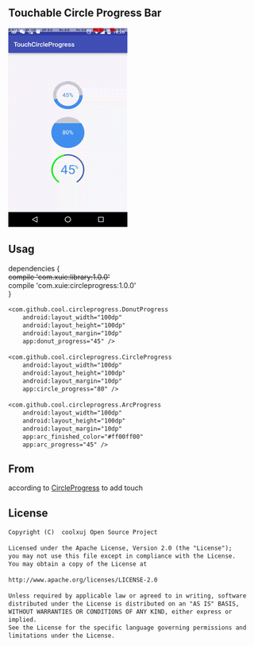 Touchable Circle Progress Bar
----------

![](screenshot/circleprogress.gif)

Usag
------

dependencies {    
    ~~compile 'com.xuie:library:1.0.0'~~    
    compile 'com.xuie:circleprogress:1.0.0'    
}    

```
<com.github.cool.circleprogress.DonutProgress
    android:layout_width="100dp"
    android:layout_height="100dp"
    android:layout_margin="10dp"
    app:donut_progress="45" />

<com.github.cool.circleprogress.CircleProgress
    android:layout_width="100dp"
    android:layout_height="100dp"
    android:layout_margin="10dp"
    app:circle_progress="80" />

<com.github.cool.circleprogress.ArcProgress
    android:layout_width="100dp"
    android:layout_height="100dp"
    android:layout_margin="10dp"
    app:arc_finished_color="#ff00ff00"
    app:arc_progress="45" />
```

From
-------
according to [CircleProgress](https://github.com/lzyzsd/CircleProgress) to add touch

License
-------
```
Copyright (C)  coolxuj Open Source Project

Licensed under the Apache License, Version 2.0 (the "License");
you may not use this file except in compliance with the License.
You may obtain a copy of the License at

http://www.apache.org/licenses/LICENSE-2.0

Unless required by applicable law or agreed to in writing, software
distributed under the License is distributed on an "AS IS" BASIS,
WITHOUT WARRANTIES OR CONDITIONS OF ANY KIND, either express or implied.
See the License for the specific language governing permissions and
limitations under the License.
```